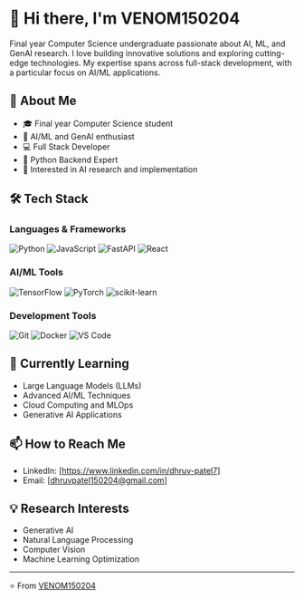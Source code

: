 # 👋 Hi there, I'm VENOM150204

Final year Computer Science undergraduate passionate about AI, ML, and GenAI research. I love building innovative solutions and exploring cutting-edge technologies. My expertise spans across full-stack development, with a particular focus on AI/ML applications.

## 🚀 About Me
- 🎓 Final year Computer Science student
- 🤖 AI/ML and GenAI enthusiast
- 💻 Full Stack Developer
- 🐍 Python Backend Expert
- 🔬 Interested in AI research and implementation

## 🛠️ Tech Stack
### Languages & Frameworks
![Python](https://img.shields.io/badge/-Python-3776AB?style=flat-square&logo=python&logoColor=white)
![JavaScript](https://img.shields.io/badge/-JavaScript-F7DF1E?style=flat-square&logo=javascript&logoColor=black)
![FastAPI](https://img.shields.io/badge/-FastAPI-009688?style=flat-square&logo=fastapi&logoColor=white)
![React](https://img.shields.io/badge/-React-61DAFB?style=flat-square&logo=react&logoColor=black)

### AI/ML Tools
![TensorFlow](https://img.shields.io/badge/-TensorFlow-FF6F00?style=flat-square&logo=tensorflow&logoColor=white)
![PyTorch](https://img.shields.io/badge/-PyTorch-EE4C2C?style=flat-square&logo=pytorch&logoColor=white)
![scikit-learn](https://img.shields.io/badge/-scikit%20learn-F7931E?style=flat-square&logo=scikit-learn&logoColor=white)

### Development Tools
![Git](https://img.shields.io/badge/-Git-F05032?style=flat-square&logo=git&logoColor=white)
![Docker](https://img.shields.io/badge/-Docker-2496ED?style=flat-square&logo=docker&logoColor=white)
![VS Code](https://img.shields.io/badge/-VS%20Code-007ACC?style=flat-square&logo=visual-studio-code&logoColor=white)


## 🌱 Currently Learning
- Large Language Models (LLMs)
- Advanced AI/ML Techniques
- Cloud Computing and MLOps
- Generative AI Applications

## 📫 How to Reach Me
- LinkedIn: [https://www.linkedin.com/in/dhruv-patel7]
- Email: [dhruvpatel150204@gmail.com]

## 💡 Research Interests
- Generative AI
- Natural Language Processing
- Computer Vision
- Machine Learning Optimization

---
⭐️ From [VENOM150204](https://github.com/VENOM150204)

